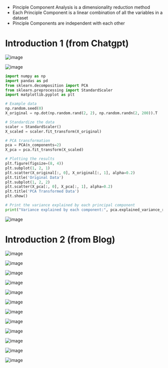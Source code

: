 * Pinciple Component Analysis is a dimensionality reduction method
* Each Principle Component is a linear combination of all the variables in a dataset
* Pinciple Components are independent with each other

# Introduction 1 (from Chatgpt)

![image](https://github.com/user-attachments/assets/2f05c764-4147-4802-9519-fa38114815e6)

![image](https://github.com/user-attachments/assets/0c939012-5c20-4e80-bf56-699528122d5b)

```python
import numpy as np
import pandas as pd
from sklearn.decomposition import PCA
from sklearn.preprocessing import StandardScaler
import matplotlib.pyplot as plt

# Example data
np.random.seed(0)
X_original = np.dot(np.random.rand(2, 2), np.random.randn(2, 200)).T

# Standardize the data
scaler = StandardScaler()
X_scaled = scaler.fit_transform(X_original)

# PCA transformation
pca = PCA(n_components=2)
X_pca = pca.fit_transform(X_scaled)

# Plotting the results
plt.figure(figsize=(8, 4))
plt.subplot(1, 2, 1)
plt.scatter(X_original[:, 0], X_original[:, 1], alpha=0.2)
plt.title('Original Data')
plt.subplot(1, 2, 2)
plt.scatter(X_pca[:, 0], X_pca[:, 1], alpha=0.2)
plt.title('PCA Transformed Data')
plt.show()

# Print the variance explained by each principal component
print("Variance explained by each component:", pca.explained_variance_ratio_)
```

![image](https://github.com/user-attachments/assets/b2166bbf-85d1-4b2d-a319-bc82a3106029)


# Introduction 2 (from Blog) 

![image](https://user-images.githubusercontent.com/60442877/188251602-1dd2eee2-bc73-4f1a-b980-45ab8265141b.png)

![image](https://user-images.githubusercontent.com/60442877/188251607-4024ee2f-cead-49e4-bc99-08a76d9cb152.png)

![image](https://user-images.githubusercontent.com/60442877/188251708-1109e7d6-4fd2-4d13-ad5a-4a0a00e13e7d.png)

![image](https://user-images.githubusercontent.com/60442877/188251739-e34d3ef3-7bf9-4d49-9f54-7d535b3040bc.png)

![image](https://user-images.githubusercontent.com/60442877/188251805-5f1d86fd-6f5c-4915-8117-9b187c2369fc.png)

![image](https://user-images.githubusercontent.com/60442877/188251961-9a107293-ed8a-4af8-93c8-74ad37f794a6.png)

![image](https://user-images.githubusercontent.com/60442877/188252070-9f55b97d-f757-4472-b94c-13bf35f6523b.png)

![image](https://user-images.githubusercontent.com/60442877/188252074-4bbe700b-392b-4f57-8de8-df52194d12d1.png)

![image](https://user-images.githubusercontent.com/60442877/188252077-32546d78-2890-47d3-b687-e1c2ed789982.png)

![image](https://user-images.githubusercontent.com/60442877/188252114-df58941a-d0ee-48f3-a5ed-096c6d5062a9.png)

![image](https://github.com/user-attachments/assets/78e201b9-560a-42af-8959-4222310efff0)

![image](https://github.com/user-attachments/assets/77fa90c4-b0d5-4790-ad81-3f15b44a2b58)
